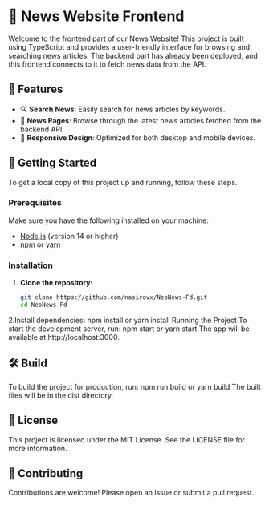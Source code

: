 # 📰 News Website Frontend        
  
Welcome to the frontend part of our News Website! This project is built using TypeScript and provides a user-friendly interface for browsing and searching news articles. The backend part has already been deployed, and this frontend connects to it to fetch news data from the API. 
 
## 🌟 Features  
  
- 🔍 **Search News**: Easily search for news articles by keywords. 
- 📰 **News Pages**: Browse through the latest news articles fetched from the backend API.
- 📱 **Responsive Design**: Optimized for both desktop and mobile devices.

## 🚀 Getting Started

To get a local copy of this project up and running, follow these steps.

### Prerequisites

Make sure you have the following installed on your machine:

- [Node.js](https://nodejs.org/) (version 14 or higher)
- [npm](https://www.npmjs.com/) or [yarn](https://yarnpkg.com/)

### Installation

1. **Clone the repository:**
   ```bash
   git clone https://github.com/nasirovx/NeoNews-Fd.git
   cd NeoNews-Fd
2.Install dependencies:
npm install
 or
yarn install
Running the Project
To start the development server, run:
npm start
 or
yarn start
The app will be available at http://localhost:3000.

## 🛠️ Build
To build the project for production, run:
npm run build
 or
yarn build
The built files will be in the dist directory.

## 📄 License
This project is licensed under the MIT License. See the LICENSE file for more information.

## 👥 Contributing
Contributions are welcome! Please open an issue or submit a pull request.

